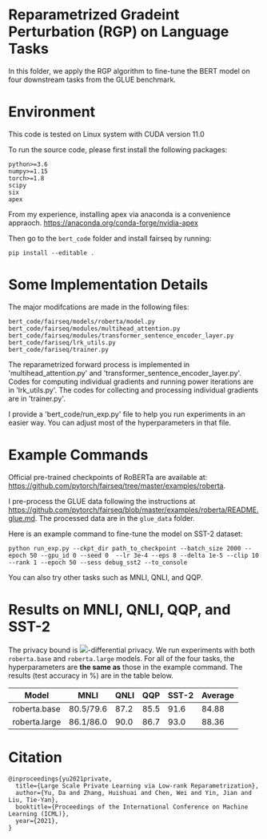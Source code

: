 # Reparametrized Gradeint Perturbation (RGP) on Language Tasks
In this folder, we apply the RGP algorithm to fine-tune the BERT model on four downstream tasks from the GLUE benchmark.


# Environment
This code is tested on Linux system with CUDA version 11.0

To run the source code, please first install the following packages:

```
python>=3.6
numpy>=1.15
torch>=1.8
scipy
six
apex
```

From my experience, installing apex via anaconda is a convenience appraoch. https://anaconda.org/conda-forge/nvidia-apex

Then go to the `bert_code` folder and install fairseq by running:

```
pip install --editable .
```

# Some Implementation Details

The major modifcations are made in the following files:
```
bert_code/fairseq/models/roberta/model.py
bert_code/fairseq/modules/multihead_attention.py
bert_code/fairseq/modules/transformer_sentence_encoder_layer.py
bert_code/fariseq/lrk_utils.py
bert_code/fariseq/trainer.py
```
The reparametrized forward process is implemented in 'multihead_attention.py' and 'transformer_sentence_encoder_layer.py'. Codes for computing individual gradients and running power iterations are in 'lrk_utils.py'. The codes for collecting and processing individual gradients are in 'trainer.py'.

I provide a 'bert_code/run_exp.py' file to help you run experiments in an easier way. You can adjust most of the hyperparameters in that file.




# Example Commands


Official pre-trained checkpoints of RoBERTa are available at: https://github.com/pytorch/fairseq/tree/master/examples/roberta. 

I pre-process the GLUE data following the instructions at https://github.com/pytorch/fairseq/blob/master/examples/roberta/README.glue.md. The processed data are in the `glue_data` folder. 


Here is an example command to fine-tune the model on SST-2 dataset:
```
python run_exp.py --ckpt_dir path_to_checkpoint --batch_size 2000 --epoch 50 --gpu_id 0 --seed 0  --lr 3e-4 --eps 8 --delta 1e-5 --clip 10 --rank 1 --epoch 50 --sess debug_sst2 --to_console
```

You can also try other tasks such as MNLI, QNLI, and QQP. 

# Results on MNLI, QNLI, QQP, and SST-2

The privacy bound is <img src="https://render.githubusercontent.com/render/math?math=(8 , 1e^{-5})">-differential privacy. We run experiments with both `roberta.base` and `roberta.large` models. For all of the four tasks, the hyperparameters are **the same as** those in the example command.  The results (test accuracy in %) are in the table below.

| Model    | 	MNLI | QNLI | QQP | SST-2 |    Average |                                                                                         
| -----------    |-----------    |  -----------  | ----------- | ----------- |----------- |
| roberta.base   | 	80.5/79.6	|   87.2  | 85.5 |    91.6  |   84.88 |
| roberta.large   | 86.1/86.0		|    90.0     |  86.7    | 93.0 |  88.36   |




# Citation

```
@inproceedings{yu2021private,
  title={Large Scale Private Learning via Low-rank Reparametrization},
  author={Yu, Da and Zhang, Huishuai and Chen, Wei and Yin, Jian and Liu, Tie-Yan},
  booktitle={Proceedings of the International Conference on Machine Learning (ICML)},
  year={2021},
}
```

